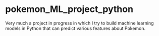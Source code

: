 # pokemon_ML_project_python
 
Very much a project in progress in which I try to build machine learning models in Python that can predict various features about Pokemon.
